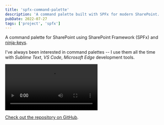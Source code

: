 ```yaml
---
title: 'spfx-command-palette'
description: 'A command palette built with SPFx for modern SharePoint.'
pubDate: 2022-07-27
tags: ['project', 'spfx']
---
```


A command palette for SharePoint using SharePoint Framework (SPFx) and [ninja-keys](https://github.com/ssleptsov/ninja-keys).

I've always been interested in command palettes -- I use them all the time with _Sublime Text_, _VS Code_, _Microsoft Edge_ development tools.

<video controls src="https://user-images.githubusercontent.com/786967/181392887-1ed8519b-dd22-4271-ab05-ac852062bcbc.mp4"></video>

[Check out the repository on GitHub](https://github.com/cwparsons/spfx-command-palette).
